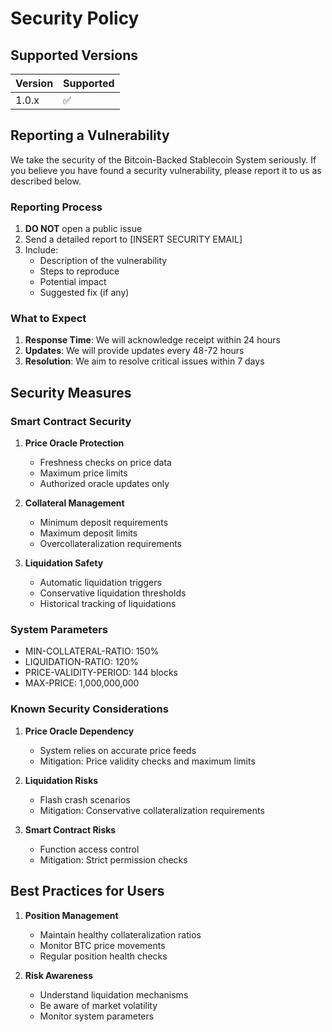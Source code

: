 # Security Policy

## Supported Versions

| Version | Supported          |
| ------- | ------------------ |
| 1.0.x   | :white_check_mark: |

## Reporting a Vulnerability

We take the security of the Bitcoin-Backed Stablecoin System seriously. If you believe you have found a security vulnerability, please report it to us as described below.

### Reporting Process

1. **DO NOT** open a public issue
2. Send a detailed report to [INSERT SECURITY EMAIL]
3. Include:
   - Description of the vulnerability
   - Steps to reproduce
   - Potential impact
   - Suggested fix (if any)

### What to Expect

1. **Response Time**: We will acknowledge receipt within 24 hours
2. **Updates**: We will provide updates every 48-72 hours
3. **Resolution**: We aim to resolve critical issues within 7 days

## Security Measures

### Smart Contract Security

1. **Price Oracle Protection**

   - Freshness checks on price data
   - Maximum price limits
   - Authorized oracle updates only

2. **Collateral Management**

   - Minimum deposit requirements
   - Maximum deposit limits
   - Overcollateralization requirements

3. **Liquidation Safety**
   - Automatic liquidation triggers
   - Conservative liquidation thresholds
   - Historical tracking of liquidations

### System Parameters

- MIN-COLLATERAL-RATIO: 150%
- LIQUIDATION-RATIO: 120%
- PRICE-VALIDITY-PERIOD: 144 blocks
- MAX-PRICE: 1,000,000,000

### Known Security Considerations

1. **Price Oracle Dependency**

   - System relies on accurate price feeds
   - Mitigation: Price validity checks and maximum limits

2. **Liquidation Risks**

   - Flash crash scenarios
   - Mitigation: Conservative collateralization requirements

3. **Smart Contract Risks**
   - Function access control
   - Mitigation: Strict permission checks

## Best Practices for Users

1. **Position Management**

   - Maintain healthy collateralization ratios
   - Monitor BTC price movements
   - Regular position health checks

2. **Risk Awareness**
   - Understand liquidation mechanisms
   - Be aware of market volatility
   - Monitor system parameters
